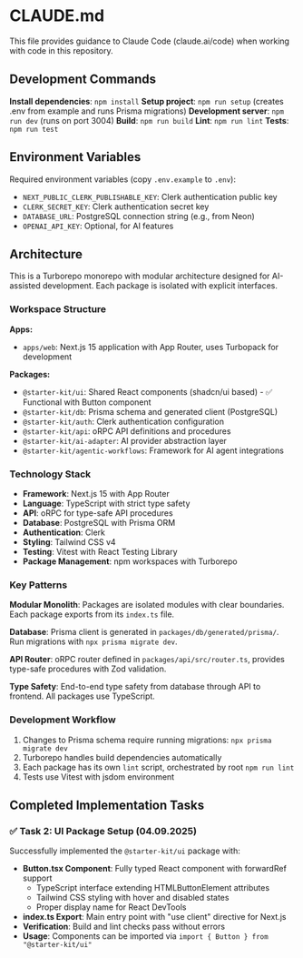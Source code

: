 # CLAUDE.md

This file provides guidance to Claude Code (claude.ai/code) when working with code in this repository.

## Development Commands

**Install dependencies**: `npm install`
**Setup project**: `npm run setup` (creates .env from example and runs Prisma migrations)
**Development server**: `npm run dev` (runs on port 3004)
**Build**: `npm run build`
**Lint**: `npm run lint`
**Tests**: `npm run test`

## Environment Variables

Required environment variables (copy `.env.example` to `.env`):
- `NEXT_PUBLIC_CLERK_PUBLISHABLE_KEY`: Clerk authentication public key
- `CLERK_SECRET_KEY`: Clerk authentication secret key
- `DATABASE_URL`: PostgreSQL connection string (e.g., from Neon)
- `OPENAI_API_KEY`: Optional, for AI features

## Architecture

This is a Turborepo monorepo with modular architecture designed for AI-assisted development. Each package is isolated with explicit interfaces.

### Workspace Structure

**Apps:**
- `apps/web`: Next.js 15 application with App Router, uses Turbopack for development

**Packages:**
- `@starter-kit/ui`: Shared React components (shadcn/ui based) - ✅ Functional with Button component
- `@starter-kit/db`: Prisma schema and generated client (PostgreSQL)
- `@starter-kit/auth`: Clerk authentication configuration
- `@starter-kit/api`: oRPC API definitions and procedures
- `@starter-kit/ai-adapter`: AI provider abstraction layer
- `@starter-kit/agentic-workflows`: Framework for AI agent integrations

### Technology Stack

- **Framework**: Next.js 15 with App Router
- **Language**: TypeScript with strict type safety
- **API**: oRPC for type-safe API procedures
- **Database**: PostgreSQL with Prisma ORM
- **Authentication**: Clerk
- **Styling**: Tailwind CSS v4
- **Testing**: Vitest with React Testing Library
- **Package Management**: npm workspaces with Turborepo

### Key Patterns

**Modular Monolith**: Packages are isolated modules with clear boundaries. Each package exports from its `index.ts` file.

**Database**: Prisma client is generated in `packages/db/generated/prisma/`. Run migrations with `npx prisma migrate dev`.

**API Router**: oRPC router defined in `packages/api/src/router.ts`, provides type-safe procedures with Zod validation.

**Type Safety**: End-to-end type safety from database through API to frontend. All packages use TypeScript.

### Development Workflow

1. Changes to Prisma schema require running migrations: `npx prisma migrate dev`
2. Turborepo handles build dependencies automatically
3. Each package has its own `lint` script, orchestrated by root `npm run lint`
4. Tests use Vitest with jsdom environment

## Completed Implementation Tasks

### ✅ Task 2: UI Package Setup (04.09.2025)
Successfully implemented the `@starter-kit/ui` package with:
- **Button.tsx Component**: Fully typed React component with forwardRef support
  - TypeScript interface extending HTMLButtonElement attributes
  - Tailwind CSS styling with hover and disabled states
  - Proper display name for React DevTools
- **index.ts Export**: Main entry point with "use client" directive for Next.js
- **Verification**: Build and lint checks pass without errors
- **Usage**: Components can be imported via `import { Button } from "@starter-kit/ui"`